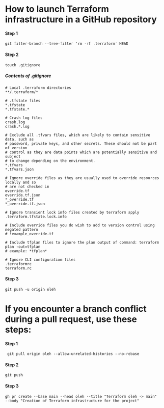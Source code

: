 # How to launch Terraform infrastructure in a GitHub repository 

#### Step 1 
```
git filter-branch --tree-filter 'rm -rf .terraform' HEAD
```

#### Step 2
```
touch .gitignore
```
##### Contents of .gitignore
```
# Local .terraform directories
**/.terraform/*

# .tfstate files
*.tfstate
*.tfstate.*

# Crash log files
crash.log
crash.*.log

# Exclude all .tfvars files, which are likely to contain sensitive data, such as
# password, private keys, and other secrets. These should not be part of version 
# control as they are data points which are potentially sensitive and subject 
# to change depending on the environment.
*.tfvars
*.tfvars.json

# Ignore override files as they are usually used to override resources locally and so
# are not checked in
override.tf
override.tf.json
*_override.tf
*_override.tf.json

# Ignore transient lock info files created by terraform apply
.terraform.tfstate.lock.info

# Include override files you do wish to add to version control using negated pattern
# !example_override.tf

# Include tfplan files to ignore the plan output of command: terraform plan -out=tfplan
# example: *tfplan*

# Ignore CLI configuration files
.terraformrc
terraform.rc
```

#### Step 3
```
git push -u origin oleh  
```



# If you encounter a branch conflict during a pull request, use these steps:

#### Step 1

```
 git pull origin oleh --allow-unrelated-histories --no-rebase
```

#### Step 2
```
git push 
```

#### Step 3 
```
gh pr create --base main --head oleh --title "Terraform oleh -> main" --body "Creation of Terraform infrastructure for the project"
```